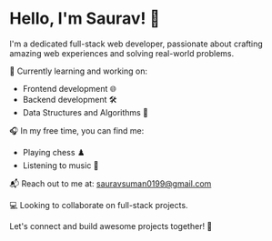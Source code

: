 # Hello, I'm Saurav! 👋

I'm a dedicated full-stack web developer, passionate about crafting amazing web experiences and solving real-world problems.

🌱 Currently learning and working on:

- Frontend development 🌐
- Backend development 🛠️
- Data Structures and Algorithms 🧠

🎧 In my free time, you can find me:

- Playing chess ♟️
- Listening to music 🎵

📬 Reach out to me at: [sauravsuman0199@gmail.com](mailto:sauravsuman0199@gmail.com)

💻 Looking to collaborate on full-stack projects.

Let's connect and build awesome projects together! 🚀

<!---
- 👋 Hi, I’m Saurav Suman
- 👀 I’m interested in 
- 🌱 I’m currently learning ...
- 💞️ I’m looking to collaborate on ...
- 📫 How to reach me ...


sauravsuman0199/sauravsuman0199 is a ✨ special ✨ repository because its `README.md` (this file) appears on your GitHub profile.
You can click the Preview link to take a look at your changes.
--->


